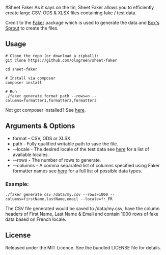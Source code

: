 #Sheet Faker
As it says on the tin, Sheet Faker allows you to efficiently create large CSV, ODS & XLSX files containing fake / test data.

Credit to the [Faker](https://github.com/fzaninotto/Faker) package which is used to generate the data and [Box's Sprout](https://github.com/box/spout) to create the files.

## Usage
    # Clone the repo (or download a zipball):
    git clone https://github.com/olsgreen/sheet-faker

    cd sheet-faker

    # Install via composer
    composer install

    # Run
    ./faker generate format path --rows=n --columns=formatter1,formatter2,formatter3
Not got composer  installed? See [here](https://getcomposer.org/doc/00-intro.md).

## Arguments & Options
- format - CSV, ODS or XLSX
- path   - Fully qualified writable path to save the file.
- --locale - The desired locale of the test data see [here](http://bit.ly/1NTquJb) for a list of available locales.
- --rows - The number of rows to generate.
- --columns - A comma separated list of columns specified using Faker formatter names see [here](http://bit.ly/1NyNeUH) for a full list of possible data types.

### Example:
`./faker generate csv /data/my.csv --rows=1000 --columns=firstName,lastName,email --locale=fr_FR`

The CSV file generated would be saved to /data/my.csv, have the column headers of First Name, Last Name & Email and contain 1000 rows of fake data based on French locale.

## License
Released under the MIT Licence. See the bundled LICENSE file for details.
